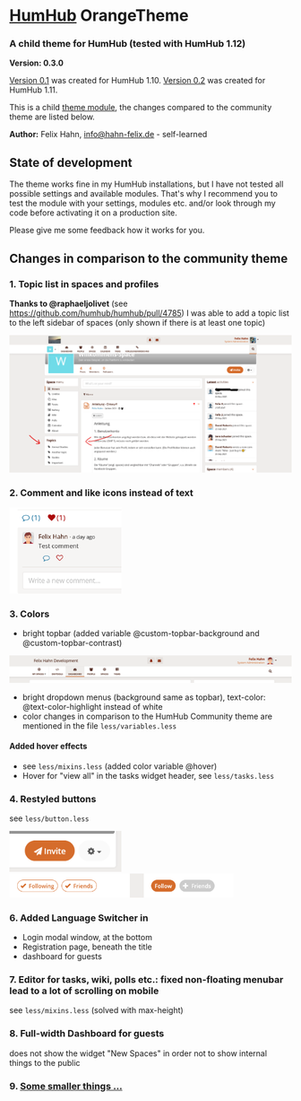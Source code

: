 # [HumHub](https://humhub.org) OrangeTheme

### A child theme for HumHub (tested with HumHub 1.12)

**Version: 0.3.0**

[Version 0.1](https://github.com/felixhahnweilheim/humhub-themes-orange/releases/tag/v0.1.0) was created for HumHub 1.10.
[Version 0.2](https://github.com/felixhahnweilheim/humhub-themes-orange/releases/tag/v0.2.0) was created for HumHub 1.11.

This is a child [theme module](https://docs.humhub.org/docs/theme/module#theme-module), the changes compared to the community theme are listed below.

**Author:** Felix Hahn, info@hahn-felix.de - self-learned

## State of development
The theme works fine in my HumHub installations, but I have not tested all possible settings and available modules.
That's why I recommend you to test the module with your settings, modules etc. and/or look through my code before activating it on a production site.

Please give me some feedback how it works for you.

## Changes in comparison to the community theme
### 1. Topic list in spaces and profiles
**Thanks to @raphaeljolivet** (see https://github.com/humhub/humhub/pull/4785) I was able to add a topic list to the left sidebar of spaces (only shown if there is at least one topic)

<img src="../resources/screenshot-space-topic-list.png" width="700">

### 2. Comment and like icons instead of text

<img src="../resources/screenshot-social-controls-2.png" width="200">

### 3. Colors
- bright topbar (added variable @custom-topbar-background and @custom-topbar-contrast)

<img src="../resources/screenshot-header-desktop.png" width="700">

- bright dropdown menus (background same as topbar), text-color: @text-color-highlight instead of white
- color changes in comparison to the HumHub Community theme are mentioned in the file `less/variables.less`

#### Added hover effects
- see `less/mixins.less` (added color variable @hover)
- Hover for "view all" in the tasks widget header, see `less/tasks.less`

### 4. Restyled buttons
see `less/button.less`

<img src="../resources/screenshot-space-header-buttons.png" width="200">

<img src="../resources/screenshot-people-buttons.png" width="400">

### 6. Added Language Switcher in
- Login modal window, at the bottom
- Registration page, beneath the title
- dashboard for guests

### 7. Editor for tasks, wiki, polls etc.: fixed non-floating menubar lead to a lot of scrolling on mobile
see `less/mixins.less` (solved with max-height)

### 8. Full-width Dashboard for guests
does not show the widget "New Spaces" in order not to show internal things to the public

### 9. [Some smaller things ...](DETAILS.md)
